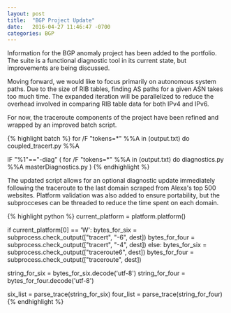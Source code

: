 ```yaml
---
layout: post
title:  "BGP Project Update"
date:   2016-04-27 11:46:47 -0700
categories: BGP
---
```

Information for the BGP anomaly project has been added to the portfolio.
The suite is a functional diagnostic tool in its current state, but improvements
are being discussed.


Moving forward, we would like to focus primarily on autonomous system paths. 
Due to the size of RIB tables, finding AS paths for a given ASN takes too 
much time. The expanded iteration will be parallelized to reduce the overhead
involved in comparing RIB table data for both IPv4 and IPv6.


For now, the traceroute components of the project have been refined and
wrapped by an improved batch script.

{% highlight batch %}
for /F "tokens=*" %%A in (output.txt) do coupled_tracert.py %%A

IF "%1"=="-diag" (
	for /F "tokens=*" %%A in (output.txt) do diagnostics.py %%A
	masterDiagnostics.py
	)
{% endhighlight %}

The updated script allows for an optional diagnostic update 
immediately following the traceroute to the last domain scraped
from Alexa's top 500 websites. Platform validation was also
added to ensure portability, but the subprocceses can be threaded to
reduce the time spent on each domain. 

{% highlight python %}
current_platform = platform.platform()

if current_platform[0] == 'W':
	bytes_for_six = subprocess.check_output(["tracert", "-6", dest])
	bytes_for_four = subprocess.check_output(["tracert", "-4", dest])
else:
	bytes_for_six  = subprocess.check_output(["traceroute6", dest])
	bytes_for_four = subprocess.check_output(["traceroute", dest])

string_for_six = bytes_for_six.decode('utf-8')
string_for_four = bytes_for_four.decode('utf-8')

six_list = parse_trace(string_for_six)
four_list = parse_trace(string_for_four)
{% endhighlight %}



